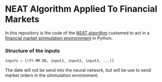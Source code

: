 # NEAT Algorithm Applied To Financial Markets

In this repository is the code of the [NEAT algorithm](https://neat-python.readthedocs.io/en/latest/neat_overview.html) customed to act in a [financial market simmulation environnment](https://github.com/noegabriel/Financial-Market-Simmulation-Environnment) in Python.

### Structure of the inputs

```Python
inputs = [(YY-MM-DD, input1, input2, input3, ...)]
```
The date will not be send into the neural network, but will be use to send market orders in the simmulation environment.

